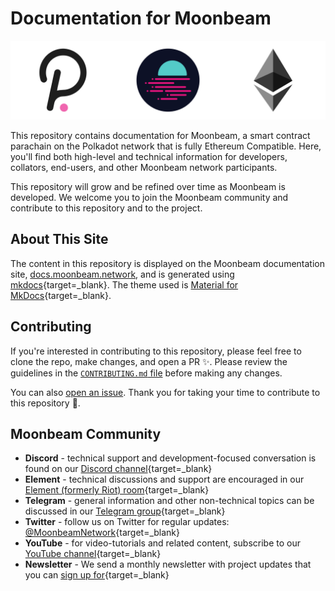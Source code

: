 # Documentation for Moonbeam

![Main Page Banner](/images/learn/platform/main-banner.png)

This repository contains documentation for Moonbeam, a smart contract parachain on the Polkadot network that is fully Ethereum Compatible.  Here, you'll find both high-level and technical information for developers, collators, end-users, and other Moonbeam network participants.

This repository will grow and be refined over time as Moonbeam is developed.  We welcome you to join the Moonbeam community and contribute to this repository and to the project.

## About This Site 

The content in this repository is displayed on the Moonbeam documentation site, [docs.moonbeam.network](https://docs.moonbeam.network), and is generated using [mkdocs](https://www.mkdocs.org/){target=_blank}. The theme used is [Material for MkDocs](https://squidfunk.github.io/mkdocs-material/){target=_blank}.

## Contributing

If you're interested in contributing to this repository, please feel free to clone the repo, make changes, and open a PR ✨. Please review the guidelines in the [`CONTRIBUTING.md` file](https://github.com/PureStake/moonbeam-docs/blob/master/CONTRIBUTING.md) before making any changes.

You can also [open an issue](https://github.com/PureStake/moonbeam-docs/issues/new). Thank you for taking your time to contribute to this repository 💜.

## Moonbeam Community

- **Discord** - technical support and development-focused conversation is found on our [Discord channel](https://discord.gg/PfpUATX){target=_blank}
- **Element** - technical discussions and support are encouraged in our [Element (formerly Riot) room](https://app.element.io/#/room/#moonbeam:matrix.org){target=_blank}
- **Telegram** - general information and other non-technical topics can be discussed in our [Telegram group](https://t.me/Moonbeam_Official){target=_blank}
- **Twitter** - follow us on Twitter for regular updates: [@MoonbeamNetwork](https://twitter.com/MoonbeamNetwork){target=_blank}
- **YouTube** - for video-tutorials and related content, subscribe to our [YouTube channel](https://www.youtube.com/c/MoonbeamNetwork){target=_blank}
- **Newsletter** - We send a monthly newsletter with project updates that you can [sign up for](https://moonbeam.network/newsletter/){target=_blank}

